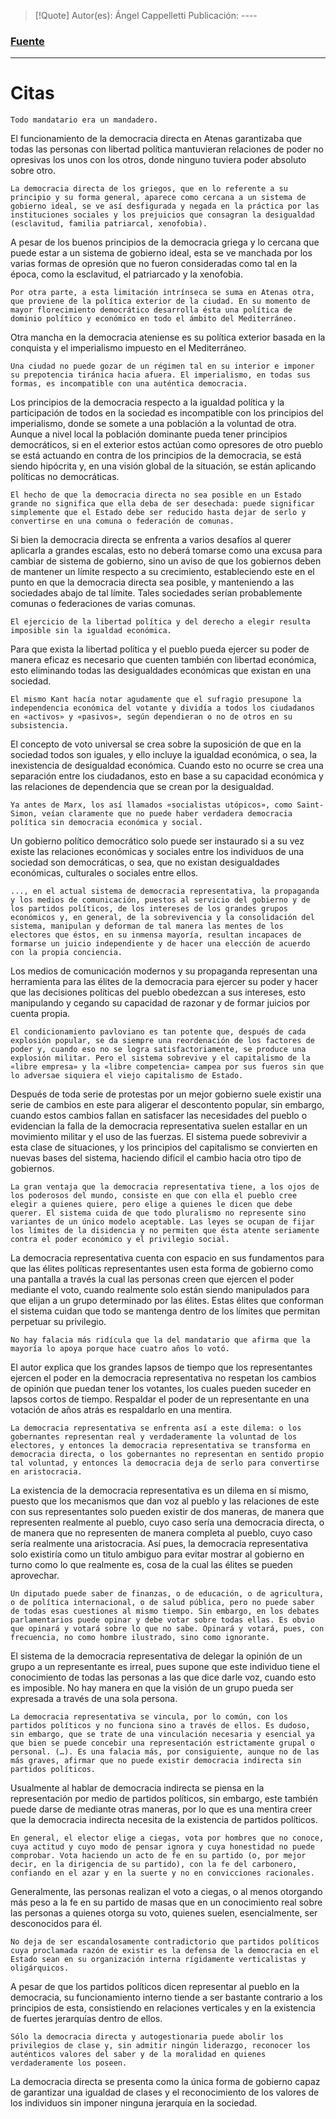 >[!Quote]
>Autor(es): Ángel Cappelletti
>Publicación: ----
### [Fuente](https://es.anarchistlibraries.net/library/angel-cappelletti-falacias-de-la-democracia)
---
# Citas

	Todo mandatario era un mandadero.

El funcionamiento de la democracia directa en Atenas garantizaba que todas las personas con libertad política mantuvieran relaciones de poder no opresivas los unos con los otros, donde ninguno tuviera poder absoluto sobre otro.

	La democracia directa de los griegos, que en lo referente a su principio y su forma general, aparece como cercana a un sistema de gobierno ideal, se ve así desfigurada y negada en la práctica por las instituciones sociales y los prejuicios que consagran la desigualdad (esclavitud, familia patriarcal, xenofobia).

A pesar de los buenos principios de la democracia griega y lo cercana que puede estar a un sistema de gobierno ideal, esta se ve manchada por los varias formas de opresión que no fueron consideradas como tal en la época, como la esclavitud, el patriarcado y la xenofobia.

	Por otra parte, a esta limitación intrínseca se suma en Atenas otra, que proviene de la política exterior de la ciudad. En su momento de mayor florecimiento democrático desarrolla ésta una política de dominio político y económico en todo el ámbito del Mediterráneo.

Otra mancha en la democracia ateniense es su política exterior basada en la conquista y el imperialismo impuesto en el Mediterráneo.

	Una ciudad no puede gozar de un régimen tal en su interior e imponer su prepotencia tiránica hacia afuera. El imperialismo, en todas sus formas, es incompatible con una auténtica democracia.

Los principios de la democracia respecto a la igualdad política y la participación de todos en la sociedad es incompatible con los principios del imperialismo, donde se somete a una población a la voluntad de otra. Aunque a nivel local la población dominante pueda tener principios democráticos, si en el exterior estos actúan como opresores de otro pueblo se está actuando en contra de los principios de la democracia, se está siendo hipócrita y, en una visión global de la situación, se están aplicando políticas no democráticas.

	El hecho de que la democracia directa no sea posible en un Estado grande no significa que ella deba de ser desechada: puede significar simplemente que el Estado debe ser reducido hasta dejar de serlo y convertirse en una comuna o federación de comunas.

Si bien la democracia directa se enfrenta a varios desafíos al querer aplicarla a grandes escalas, esto no deberá tomarse como una excusa para cambiar de sistema de gobierno, sino un aviso de que los gobiernos deben de mantener un límite respecto a su crecimiento, estableciendo este en el punto en que la democracia directa sea posible, y manteniendo a las sociedades abajo de tal límite. Tales sociedades serían probablemente comunas o federaciones de varias comunas.

	El ejercicio de la libertad política y del derecho a elegir resulta imposible sin la igualdad económica.

Para que exista la libertad política y el pueblo pueda ejercer su poder de manera eficaz es necesario que cuenten también con libertad económica, esto eliminando todas las desigualdades económicas que existan en una sociedad.

	El mismo Kant hacía notar agudamente que el sufragio presupone la independencia económica del votante y dividía a todos los ciudadanos en «activos» y «pasivos», según dependieran o no de otros en su subsistencia.

El concepto de voto universal se crea sobre la suposición de que en la sociedad todos son iguales, y ello incluye la igualdad económica, o sea, la inexistencia de desigualdad económica. Cuando esto no ocurre se crea una separación entre los ciudadanos, esto en base a su capacidad económica y las relaciones de dependencia que se crean por la desigualdad.

	Ya antes de Marx, los así llamados «socialistas utópicos», como Saint-Simon, veían claramente que no puede haber verdadera democracia política sin democracia económica y social.

Un gobierno político democrático solo puede ser instaurado si a su vez existe las relaciones económicas y sociales entre los individuos de una sociedad son democráticas, o sea, que no existan desigualdades económicas, culturales o sociales entre ellos.

	..., en el actual sistema de democracia representativa, la propaganda y los medios de comunicación, puestos al servicio del gobierno y de los partidos políticos, de los intereses de los grandes grupos económicos y, en general, de la sobrevivencia y la consolidación del sistema, manipulan y deforman de tal manera las mentes de los electores que éstos, en su inmensa mayoría, resultan incapaces de formarse un juicio independiente y de hacer una elección de acuerdo con la propia conciencia.

Los medios de comunicación modernos y su propaganda representan una herramienta para las élites de la democracia para ejercer su poder y hacer que las decisiones políticas del pueblo obedezcan a sus intereses, esto manipulando y cegando su capacidad de razonar y de formar juicios por cuenta propia.

	El condicionamiento pavloviano es tan potente que, después de cada explosión popular, se da siempre una reordenación de los factores de poder y, cuando eso no se logra satisfactoriamente, se produce una explosión militar. Pero el sistema sobrevive y el capitalismo de la «libre empresa» y la «libre competencia» campea por sus fueros sin que lo adversae siquiera el viejo capitalismo de Estado.

Después de toda serie de protestas por un mejor gobierno suele existir una serie de cambios en este para aligerar el descontento popular, sin embargo, cuando estos cambios fallan en satisfacer las necesidades del pueblo o evidencian la falla de la democracia representativa suelen estallar en un movimiento militar y el uso de las fuerzas. El sistema puede sobrevivir a esta clase de situaciones, y los principios del capitalismo se convierten en nuevas bases del sistema, haciendo difícil el cambio hacia otro tipo de gobiernos.

	La gran ventaja que la democracia representativa tiene, a los ojos de los poderosos del mundo, consiste en que con ella el pueblo cree elegir a quienes quiere, pero elige a quienes le dicen que debe querer. El sistema cuida de que todo pluralismo no represente sino variantes de un único modelo aceptable. Las leyes se ocupan de fijar los límites de la disidencia y no permiten que ésta atente seriamente contra el poder económico y el privilegio social.

La democracia representativa cuenta con espacio en sus fundamentos para que las élites políticas representantes usen esta forma de gobierno como una pantalla a través la cual las personas creen que ejercen el poder mediante el voto, cuando realmente solo están siendo manipulados para que elijan a un grupo determinado por las élites. Estas élites que conforman el sistema cuidan que todo se mantenga dentro de los límites que permitan perpetuar su privilegio.

	No hay falacia más ridícula que la del mandatario que afirma que la mayoría lo apoya porque hace cuatro años lo votó.

El autor explica que los grandes lapsos de tiempo que los representantes ejercen el poder en la democracia representativa no respetan los cambios de opinión que puedan tener los votantes, los cuales pueden suceder en lapsos cortos de tiempo. Respaldar el poder de un representante en una votación de años atrás es respaldarlo en una mentira.

	La democracia representativa se enfrenta así a este dilema: o los gobernantes representan real y verdaderamente la voluntad de los electores, y entonces la democracia representativa se transforma en democracia directa, o los gobernantes no representan en sentido propio tal voluntad, y entonces la democracia deja de serlo para convertirse en aristocracia.

La existencia de la democracia representativa es un dilema en sí mismo, puesto que los mecanismos que dan voz al pueblo y las relaciones de este con sus representantes solo pueden existir de dos maneras, de manera que representen realmente al pueblo, cuyo caso sería una democracia directa, o de manera que no representen de manera completa al pueblo, cuyo caso sería realmente una aristocracia. Así pues, la democracia representativa solo existiría como un titulo ambiguo para evitar mostrar al gobierno en turno como lo que realmente es, cosa de la cual las élites se pueden aprovechar.

	Un diputado puede saber de finanzas, o de educación, o de agricultura, o de política internacional, o de salud pública, pero no puede saber de todas esas cuestiones al mismo tiempo. Sin embargo, en los debates parlamentarios puede opinar y debe votar sobre todas ellas. Es obvio que opinará y votará sobre lo que no sabe. Opinará y votará, pues, con frecuencia, no como hombre ilustrado, sino como ignorante.

El sistema de la democracia representativa de delegar la opinión de un grupo a un representante es irreal, pues supone que este individuo tiene el conocimiento de todas las personas a las que dice darle voz, cuando esto es imposible. No hay manera en que la visión de un grupo pueda ser expresada a través de una sola persona.

	La democracia representativa se vincula, por lo común, con los partidos políticos y no funciona sino a través de ellos. Es dudoso, sin embargo, que se trate de una vinculación necesaria y esencial ya que bien se puede concebir una representación estrictamente grupal o personal. (…). Es una falacia más, por consiguiente, aunque no de las más graves, afirmar que no puede existir democracia indirecta sin partidos políticos.

Usualmente al hablar de democracia indirecta se piensa en la representación por medio de partidos políticos, sin embargo, este también puede darse de mediante otras maneras, por lo que es una mentira creer que la democracia indirecta necesita de la existencia de partidos políticos.

	En general, el elector elige a ciegas, vota por hombres que no conoce, cuya actitud y cuyo modo de pensar ignora y cuya honestidad no puede comprobar. Vota haciendo un acto de fe en su partido (o, por mejor decir, en la dirigencia de su partido), con la fe del carbonero, confiando en el azar y en la suerte y no en convicciones racionales.

Generalmente, las personas realizan el voto a ciegas, o al menos otorgando más peso a la fe en su partido de masas que en un conocimiento real sobre las personas a quienes otorga su voto, quienes suelen, esencialmente, ser desconocidos para él.

	No deja de ser escandalosamente contradictorio que partidos políticos cuya proclamada razón de existir es la defensa de la democracia en el Estado sean en su organización interna rígidamente verticalistas y oligárquicos.

A pesar de que los partidos políticos dicen representar al pueblo en la democracia, su funcionamiento interno tiende a ser bastante contrario a los principios de esta, consistiendo en relaciones verticales y en la existencia de fuertes jerarquías dentro de ellos.

	Sólo la democracia directa y autogestionaria puede abolir los privilegios de clase y, sin admitir ningún liderazgo, reconocer los auténticos valores del saber y de la moralidad en quienes verdaderamente los poseen.

La democracia directa se presenta como la única forma de gobierno capaz de garantizar una igualdad de clases y el reconocimiento de los valores de los individuos sin imponer ninguna jerarquía en la sociedad.